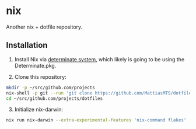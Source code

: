 # nix

Another nix + dotfile repository.

<!--TODO: Add picture here from assets when done-->

## Installation

1. Install Nix via [determinate
   system](https://github.com/DeterminateSystems/determinate?tab=readme-ov-file#installing-using-the-determinate-nix-installer),
   which likely is going to be using the Determinate.pkg.

2. Clone this repository:

```bash
mkdir -p ~/src/github.com/projects
nix-shell -p git --run 'git clone https://github.com/MattiasMTS/dotfiles ~/src/github.com/projects/dotfiles'
cd ~/src/github.com/projects/dotfiles
```

3. Initialize nix-darwin:

```bash
nix run nix-darwin --extra-experimental-features 'nix-command flakes' -- switch --flake .#
```
